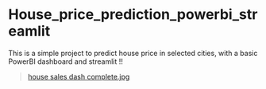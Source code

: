 # House_price_prediction_powerbi_streamlit

This is a simple project to predict house price in selected cities, with a basic PowerBI dashboard and streamlit !!
>[house sales dash complete.jpg](https://github.com/krishna-amal/House_price_prediction_powerbi_streamlit/blob/9de9fca68de8c76f637f589a9b8968fdf5ae40ee/house%20sales%20dash%20complete.jpg)
>
